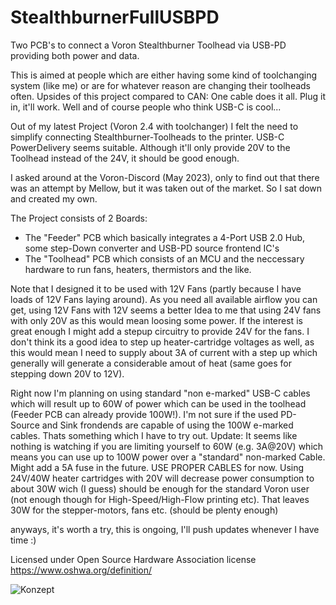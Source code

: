 # StealthburnerFullUSBPD
Two PCB's to connect a Voron Stealthburner Toolhead via USB-PD providing both power and data.

This is aimed at people which are either having some kind of toolchanging system (like me) or are for whatever reason are changing their toolheads often. Upsides of this project compared to CAN: One cable does it all. Plug it in, it'll work. Well and of course people who think USB-C is cool...

Out of my latest Project (Voron 2.4 with toolchanger) I felt the need to simplify connecting Stealthburner-Toolheads to the printer. USB-C PowerDelivery seems suitable. Although it'll only provide 20V to the Toolhead instead of the 24V, it should be good enough.

I asked around at the Voron-Discord (May 2023), only to find out that there was an attempt by Mellow, but it was taken out of the market. So I sat down and created my own.

The Project consists of 2 Boards:
 - The "Feeder" PCB which basically integrates a 4-Port USB 2.0 Hub, some step-Down converter and USB-PD source frontend IC's
 - The "Toolhead" PCB which consists of an MCU and the neccessary hardware to run fans, heaters, thermistors and the like. 


Note that I designed it to be used with 12V Fans (partly because I have loads of 12V Fans laying around). As you need all available airflow you can get, using 12V Fans with 12V seems a better Idea to me that using 24V fans with only 20V as this would mean loosing some power. If the interest is great enough I might add a stepup circuitry to provide 24V for the fans. I don't think its a good idea to step up heater-cartridge voltages as well, as this would mean I need to supply about 3A of current with a step up which generally will generate a considerable amout of heat (same goes for stepping down 20V to 12V). 

Right now I'm planning on using standard "non e-marked" USB-C cables which will result up to 60W of power which can be used in the toolhead (Feeder PCB can already provide 100W!). I'm not sure if the used PD-Source and Sink frondends are capable of using the 100W e-marked cables. Thats something which I have to try out.
Update: It seems like nothing is watching if you are limiting yourself to 60W (e.g. 3A@20V) which means you can use up to 100W power over a "standard" non-marked Cable. Might add a 5A fuse in the future. USE PROPER CABLES for now.
Using 24V/40W heater cartridges with 20V will decrease power consumption to about 30W wich (I guess) should be enough for the standard Voron user (not enough though for High-Speed/High-Flow printing etc). That leaves 30W for the stepper-motors, fans etc. (should be plenty enough)


anyways, it's worth a try, this is ongoing, I'll push updates whenever I have time :)


Licensed under Open Source Hardware Association license https://www.oshwa.org/definition/


![Konzept](https://github.com/cad435/StealthburnerFullUSBPD/assets/16453385/6de83345-7aa8-42fd-a45c-025c5a4657a1)
